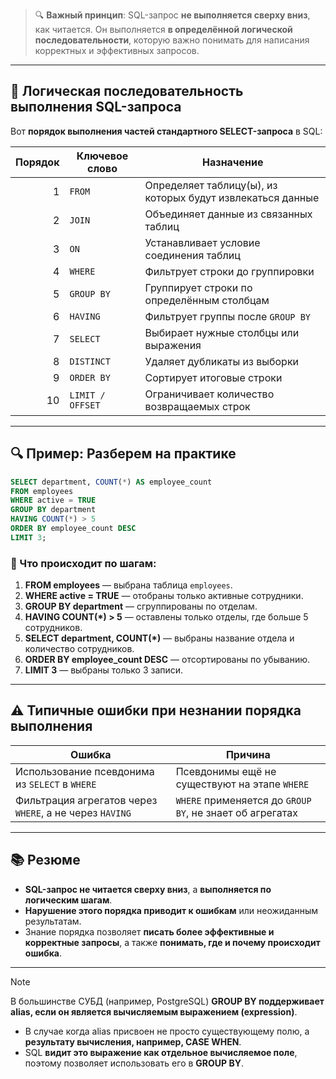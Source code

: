 > 🔍 **Важный принцип**: SQL-запрос **не выполняется сверху вниз**, как читается. Он выполняется **в определённой логической последовательности**, которую важно понимать для написания корректных и эффективных запросов.
---

## 🧭 Логическая последовательность выполнения SQL-запроса

Вот **порядок выполнения частей стандартного SELECT-запроса** в SQL:

|Порядок|Ключевое слово|Назначение|
|--:|---|---|
|1|`FROM`|Определяет таблицу(ы), из которых будут извлекаться данные|
|2|`JOIN`|Объединяет данные из связанных таблиц|
|3|`ON`|Устанавливает условие соединения таблиц|
|4|`WHERE`|Фильтрует строки до группировки|
|5|`GROUP BY`|Группирует строки по определённым столбцам|
|6|`HAVING`|Фильтрует группы после `GROUP BY`|
|7|`SELECT`|Выбирает нужные столбцы или выражения|
|8|`DISTINCT`|Удаляет дубликаты из выборки|
|9|`ORDER BY`|Сортирует итоговые строки|
|10|`LIMIT / OFFSET`|Ограничивает количество возвращаемых строк|

---

## 🔍 Пример: Разберем на практике

```sql
SELECT department, COUNT(*) AS employee_count
FROM employees
WHERE active = TRUE
GROUP BY department
HAVING COUNT(*) > 5
ORDER BY employee_count DESC
LIMIT 3;
```

### 🔄 Что происходит по шагам:

1. **FROM employees** — выбрана таблица `employees`.
2. **WHERE active = TRUE** — отобраны только активные сотрудники.
3. **GROUP BY department** — сгруппированы по отделам.
4. **HAVING COUNT(*) > 5** — оставлены только отделы, где больше 5 сотрудников.
5. **SELECT department, COUNT(*)** — выбраны название отдела и количество сотрудников.
6. **ORDER BY employee_count DESC** — отсортированы по убыванию.
7. **LIMIT 3** — выбраны только 3 записи.

---

## ⚠️ Типичные ошибки при незнании порядка выполнения

| Ошибка                                                  | Причина                                                  |
| ------------------------------------------------------- | -------------------------------------------------------- |
| Использование псевдонима из `SELECT` в `WHERE`          | Псевдонимы ещё не существуют на этапе `WHERE`            |
| Фильтрация агрегатов через `WHERE`, а не через `HAVING` | `WHERE` применяется до `GROUP BY`, не знает об агрегатах |

---

## 📚 Резюме

- **SQL-запрос не читается сверху вниз**, а **выполняется по логическим шагам**.
- **Нарушение этого порядка приводит к ошибкам** или неожиданным результатам.
- Знание порядка позволяет **писать более эффективные и корректные запросы**, а также **понимать, где и почему происходит ошибка**.

---
> [!note] 
> В большинстве СУБД (например, PostgreSQL) **GROUP BY поддерживает alias, если он является вычисляемым выражением (expression)**.
>  - В случае когда alias присвоен не просто существующему полю, а **результату вычисления, например, CASE WHEN**.
> - SQL **видит это выражение как отдельное вычисляемое поле**, поэтому позволяет использовать его в **GROUP BY**. 

